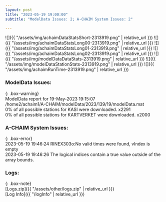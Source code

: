 ```yaml
---
layout: post
title: "2023-05-19 19:00:00"
subtitle: "ModelData Issues: 2; A-CHAIM System Issues: 2"

---
```


![]({{ "/assets/img/achaimDataStatsShort-2313919.png" | relative_url }})
![]({{ "/assets/img/achaimDataStatsLong00-2313919.png" | relative_url }})
![]({{ "/assets/img/achaimDataStatsLong01-2313919.png" | relative_url }})
![]({{ "/assets/img/achaimDataStatsLong02-2313919.png" | relative_url }})
![]({{ "/assets/img/modelDataDataStats-2313919.png" | relative_url }})
![]({{ "/assets/img/modelDataStationStats-2313919.png" | relative_url }})
![]({{ "/assets/img/achaimRunTime-2313919.png" | relative_url }})


### ModelData Issues:  
  
{: .box-warning}  
 ModelData report for 19-May-2023 19:15:07   
 /home2/achaim1/A-CHAIM/modelData/2023/139/19/modelData.mat   
 0% of all possible stations for KASI were downloaded. x2291   
 0% of all possible stations for KARTVERKET were downloaded. x2000   
  
### A-CHAIM System Issues:  
  
{: .box-error}  
2023-05-19 19:46:24 RINEX303o:No valid times were found, vIndex is empty  
2023-05-19 19:46:26 The logical indices contain a true value outside of the array bounds.  

### Logs:  
  
{: .box-note}  
[Logs.zip]({{ "/assets/other/logs.zip" | relative_url }})  
[Log Info]({{ "/logInfo" | relative_url }})  
